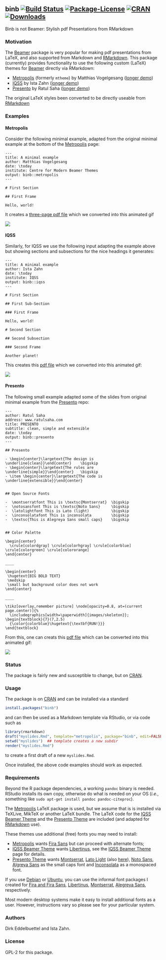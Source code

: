 ## binb [![Build Status](https://travis-ci.org/eddelbuettel/binb.svg)](https://travis-ci.org/eddelbuettel/binb) [![Package-License](http://img.shields.io/badge/license-GPL--2-brightgreen.svg?style=flat)](http://www.gnu.org/licenses/gpl-2.0.html) [![CRAN](http://www.r-pkg.org/badges/version/binb)](https://cran.r-project.org/package=binb) [![Downloads](http://cranlogs.r-pkg.org/badges/binb?color=brightgreen)](http://www.r-pkg.org/pkg/binb)

Binb is not Beamer: Stylish pdf Presentations from RMarkdown

### Motivation

The [Beamer](https://github.com/josephwright/beamer) package is very popular for making pdf
presentations from LaTeX, and also supported from Markdown and
[RMarkdown](https://github.com/rstudio/rmarkdown). This package (currently)
provides functionality to use the following custom (LaTeX) themes for
[Beamer](https://github.com/josephwright/beamer) directly via RMarkdown: 

- [Metropolis](https://github.com/matze/mtheme) (formerly `mtheme`) by Matthias Vogelgesang
  ([longer demo](https://eddelbuettel.github.io/binb/metropolis_demo.pdf))
- [IQSS](https://github.com/IQSS/iqss-beamer-theme) by Ista Zahn
  ([longer demo](https://eddelbuettel.github.io/binb/iqss_demo.pdf))
- [Presento](https://github.com/RatulSaha/presento) by Ratul Saha
  ([longer demo](https://eddelbuettel.github.io/binb/presento_demo.pdf))

The original LaTeX styles been converted to be directly useable from
[RMarkdown](https://github.com/rstudio/rmarkdown)

### Examples

#### Metropolis

Consider the following minimal example, adapted from the original minimal example at the bottom of
the [Metropolis](https://github.com/matze/mtheme) page:

````{md}
---
title: A minimal example
author: Matthias Vogelgesang
date: \today
institute: Centre for Modern Beamer Themes
output: binb::metropolis
---

# First Section

## First Frame

Hello, world!
````

It creates a [three-page pdf file](https://eddelbuettel.github.io/binb/metropolis_minimal.pdf) which
we converted into this animated gif

![](https://eddelbuettel.github.io/binb/metropolis_minimal.gif)


#### IQSS

Similarly, for IQSS we use the following input adapting the example above but showing sections and
subsections for the nice headings it generates:

````{md}
---
title: A minimal example
author: Ista Zahn
date: \today
institute: IQSS
output: binb::iqss
---

# First Section

## First Sub-Section

### First Frame

Hello, world!

# Second Section

## Second Subsection

### Second Frame

Another planet!

````

This creates this [pdf file](https://eddelbuettel.github.io/binb/iqss_minimal.pdf) which we
converted into this animated gif:

![](https://eddelbuettel.github.io/binb/iqss_minimal.gif)


#### Presento

The following small example adapted some of the slides from original minimal example from the
[Presento](https://github.com/RatulSaha/presento) repo:

```{md}
---
author: Ratul Saha
address: www.ratulsaha.com
title: PRESENTO
subtitle: clean, simple and extensible
date: \today
output: binb::presento
---

## Presento

- \begin{center}\largetext{The design is \underline{clean}}\end{center}    \bigskip
- \begin{center}\largetext{The rules are \underline{simple}}\end{center}   \bigskip
- \item \begin{center}\largetext{The code is \underline{extensible}}\end{center}


## Open Source Fonts

-  \montserratfont This is \textsc{Montserrat}	\bigskip
-  \notosansfont This is \textsc{Noto Sans}		\bigskip
-  \latolightfont This is Lato (light)          \bigskip
-  \inconsolatafont This is inconsolata         \bigskip
-  \textsc{This is Alegreya Sans small caps}    \bigskip


## Color Palette

\begin{center}
  \crule[colordgray] \crule[colorhgray] \crule[colorblue] \crule[colorgreen] \crule[colororange]
\end{center}

____

\begin{center}
 \hugetext{BIG BOLD TEXT} 
 \medskip 
 \small but background color does not work
\end{center}

____

\tikz[overlay,remember picture] \node[opacity=0.8, at=(current page.center)]{%
  \includegraphics[width=\paperwidth]{images/skeleton}};
\begin{textblock}{7}(7,2.5)
  {\color{colorblue}\hugetext{\textbf{RUN!}}}
\end{textblock}

```

From this, one can creats this [pdf file](https://eddelbuettel.github.io/binb/presento_minimal.pdf)
which can be converted into this animated gif:

![](https://eddelbuettel.github.io/binb/presento_minimal.gif)

        
### Status

The package is fairly new and susceptible to change, but on
[CRAN](https://cran.r-project.org/).

### Usage 

The package is on [CRAN](https://cran.r-project.org/) and can be installed
via a standard

```r
install.packages("binb")
```

and can then be used as a Markdown template via RStudio, or via code such as

```r
library(rmarkdown)
draft("myslides.Rmd", template="metropolis", package="binb", edit=FALSE)
setwd("myslides")  ## template creates a new subdir
render("myslides.Rmd")
```

to create a first draft of a new `myslides.Rmd`.

Once installed, the above code examples should work as expected.

### Requirements

Beyond the R package dependencies, a working `pandoc` binary is needed. RStudio installs
its own copy, otherwise do what is needed on your OS (_i.e._, something like `sudo apt-get
install pandoc pandoc-citeproc`).

The [Metropolis](https://github.com/matze/mtheme) LaTeX package is used, but we assume
that is is installed via TeXLive, MikTeX or another LaTeX bundle. The LaTeX code for the
[IQSS Beamer Theme](https://github.com/IQSS/iqss-beamer-theme) and the [Presento
Theme](https://github.com/RatulSaha/presento) are included (and adapted for
[RMarkdown](https://github.com/rstudio/rmarkdown) use).

These themes use additional (free) fonts you may need to install:

- [Metropolis](https://github.com/matze/mtheme) wants [Fira Sans](https://github.com/mozilla/Fira)
  but can proceed with alternate fonts;
- [IQSS Beamer Theme](https://github.com/IQSS/iqss-beamer-theme) wants
  [Libertinus](https://github.com/libertinus-fonts/libertinus), see the
  [IQSS Beamer Theme](https://github.com/IQSS/iqss-beamer-theme)  page for details.
- [Presento Theme](https://github.com/RatulSaha/presento) wants 
  [Montserrat](https://github.com/JulietaUla/Montserrat), 
  [Lato Light](http://www.latofonts.com/) 
  (also [here](https://github.com/google/fonts/tree/master/ofl/lato)),
  [Noto Sans](https://www.google.com/get/noto),
  [Algreya Sans](https://github.com/huertatipografica/Alegreya-Sans) as the small caps font and 
  [Inconsolata](https://github.com/google/fonts/tree/master/ofl/inconsolata) as a monospaced font.

If you use [Debian](https://www.debian.org) or [Ubuntu](https://www.ubuntu.com), you can
use the informal font packages I created for [Fira and Fira
Sans](https://github.com/eddelbuettel/pkg-fonts-fira),
[Libertinus](https://github.com/eddelbuettel/pkg-fonts-libertinus),
[Montserrat](https://github.com/eddelbuettel/pkg-fonts-montserrat), [Alegreya
Sans](https://github.com/eddelbuettel/pkg-fonts-alegreya-sans), respectively.

Most modern desktop systems make it easy to install additional fonts as a user. However,
instructions vary so please see for your particular system.

### Authors

Dirk Eddelbuettel and Ista Zahn.

### License

GPL-2 for this package.
